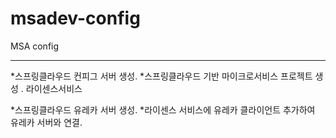 # msadev-config
MSA config

---

*스프링클라우드 컨피그 서버 생성.
*스프링클라우드 기반 마이크로서비스 프로젝트 생성 . 라이센스서비스

*스프링클라우드 유레카 서버 생성.
*라이센스 서비스에 유레카 클라이언트 추가하여 유레카 서버와 연결.
